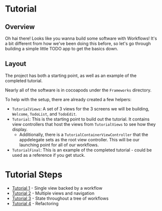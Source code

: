 # Tutorial

## Overview

Oh hai there! Looks like you wanna build some software with Workflows! It's a bit different from how we've been doing this before, so let's go through building a simple little TODO app to get the basics down.

## Layout

The project has both a starting point, as well as an example of the completed tutorial.

Nearly all of the software is in cocoapods under the `Frameworks` directory.

To help with the setup, there are already created a few helpers:
- `TutorialViews`: A set of 3 views for the 3 screens we will be building, `Welcome`, `TodoList`, and `TodoEdit`.
- `Tutorial`: This is the starting point to build out the tutorial. It contains view controllers that host the views from `TutorialViews` to see how they display.
    - Additionally, there is a `TutorialContainerViewController` that the appdelegate sets as the root view controller. This will be our launching point for all of our workflows.
- `TutorialFinal`: This is an example of the completed tutorial - could be used as a reference if you get stuck.

# Tutorial Steps

- [Tutorial 1](Tutorial1.md) - Single view backed by a workflow
- [Tutorial 2](Tutorial2.md) - Multiple views and navigation
- [Tutorial 3](Tutorial3.md) - State throughout a tree of workflows
- [Tutorial 4](Tutorial4.md) - Refactoring

